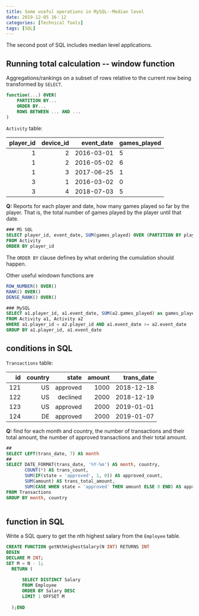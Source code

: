 ```yaml
---
title: Some useful operations in MySQL--Median level
date: 2019-12-05 16：12
categories: [Technical Tools]
tags: [SQL]
---
```


The second post of SQL includes median level applications. 

## Running total calculation -- window function

Aggregations/rankings on a subset of rows relative to the current row being transformed by `SELECT`.

```sql
function(...) OVER(
    PARTITION BY...
    ORDER BY...
    ROWS BETWEEN ... AND ...
)
```

`Activity` table:

| player_id | device_id | event_date | games_played |
|----------:|----------:|-----------:|--------------|
| 1         | 2         | 2016-03-01 | 5            |
| 1         | 2         | 2016-05-02 | 6            |
| 1         | 3         | 2017-06-25 | 1            |
| 3         | 1         | 2016-03-02 | 0            |
| 3         | 4         | 2018-07-03 | 5            |

**Q:**  Reports for each player and date, how many games played so far by the player. That is, the total number of games played by the player until that date. 

```sql
### MS SQL
SELECT player_id, event_date, SUM(games_played) OVER (PARTITION BY player_id ORDER BY event_date) AS games_played_so_far
FROM Activity
ORDER BY player_id
```
The `ORDER BY` clause defines by what ordering the cumulation should happen.

Other useful windown functions are

```sql
ROW_NUMBER() OVER()
RANK() OVER()
DENSE_RANK() OVER()
```

```sql
### MySQL
SELECT a1.player_id, a1.event_date, SUM(a2.games_played) as games_played_so_far
FROM Activity a1, Activity a2
WHERE a1.player_id = a2.player_id AND a1.event_date >= a2.event_date
GROUP BY a1.player_id, a1.event_date
```

## conditions in SQL

`Transactions` table:

| id   | country | state    | amount | trans_date |
|-----:|--------:|---------:|-------:|-----------:|
| 121  | US      | approved | 1000   | 2018-12-18 |
| 122  | US      | declined | 2000   | 2018-12-19 |
| 123  | US      | approved | 2000   | 2019-01-01 |
| 124  | DE      | approved | 2000   | 2019-01-07 |

**Q:** find for each month and country, the number of transactions and their total amount, the number of approved transactions and their total amount.

```sql
##
SELECT LEFT(trans_date, 7) AS month
##
SELECT DATE_FORMAT(trans_date, '%Y-%m') AS month, country, 
       COUNT(*) AS trans_count,
       SUM(IF(state = 'approved', 1, 0)) AS approved_count, 
       SUM(amount) AS trans_total_amount, 
       SUM(CASE WHEN state = 'approved' THEN amount ELSE 0 END) AS approved_total_amount
FROM Transactions
GROUP BY month, country
                           
```

## function in SQL
Write a SQL query to get the nth highest salary from the `Employee` table.

```sql
CREATE FUNCTION getNthHighestSalary(N INT) RETURNS INT
BEGIN
DECLARE M INT;
SET M = N - 1;
  RETURN (
    
      SELECT DISTINCT Salary
      FROM Employee
      ORDER BY Salary DESC
      LIMIT 1 OFFSET M
      
  );END
```
